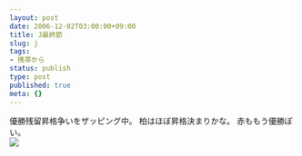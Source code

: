 ```yaml
---
layout: post
date: 2006-12-02T03:00:00+09:00
title: J最終節
slug: j
tags:
- 携帯から
status: publish
type: post
published: true
meta: {}
---
```

<div class="caption">優勝残留昇格争いをザッピング中。
柏はほぼ昇格決まりかな。
赤ももう優勝ぽい。</div>
<div class="photo"><img src="http://wo.skr.jp/images/uploads/blog-photo-1165041357.01-0.jpg" /></div>
